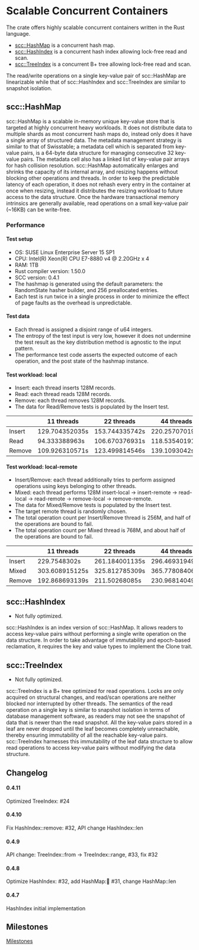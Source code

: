 # Scalable Concurrent Containers

The crate offers highly scalable concurrent containers written in the Rust language.

- [scc::HashMap](#hashmap) is a concurrent hash map.
- [scc::HashIndex](#hashindex) is a concurrent hash index allowing lock-free read and scan.
- [scc::TreeIndex](#treeindex) is a concurrent B+ tree allowing lock-free read and scan.

The read/write operations on a single key-value pair of scc::HashMap are linearizable while that of scc::HashIndex and scc::TreeIndex are similar to snapshot isolation.

## scc::HashMap <a name="hashmap"></a>

scc::HashMap is a scalable in-memory unique key-value store that is targeted at highly concurrent heavy workloads. It does not distribute data to multiple shards as most concurrent hash maps do, instead only does it have a single array of structured data. The metadata management strategy is similar to that of Swisstable; a metadata cell which is separated from key-value pairs, is a 64-byte data structure for managing consecutive 32 key-value pairs. The metadata cell also has a linked list of key-value pair arrays for hash collision resolution. scc::HashMap automatically enlarges and shrinks the capacity of its internal array, and resizing happens without blocking other operations and threads. In order to keep the predictable latency of each operation, it does not rehash every entry in the container at once when resizing, instead it distributes the resizing workload to future access to the data structure. Once the hardware transactional memory intrinsics are generally available, read operations on a small key-value pair (~16KB) can be write-free.

### Performance

#### Test setup
- OS: SUSE Linux Enterprise Server 15 SP1
- CPU: Intel(R) Xeon(R) CPU E7-8880 v4 @ 2.20GHz x 4
- RAM: 1TB
- Rust compiler version: 1.50.0
- SCC version: 0.4.1
- The hashmap is generated using the default parameters: the RandomState hasher builder, and 256 preallocated entries.
- Each test is run twice in a single process in order to minimize the effect of page faults as the overhead is unpredictable.

#### Test data
- Each thread is assigned a disjoint range of u64 integers.
- The entropy of the test input is very low, however it does not undermine the test result as the key distribution method is agnostic to the input pattern.
- The performance test code asserts the expected outcome of each operation, and the post state of the hashmap instance.

#### Test workload: local
- Insert: each thread inserts 128M records.
- Read: each thread reads 128M records.
- Remove: each thread removes 128M records.
- The data for Read/Remove tests is populated by the Insert test.

|        | 11 threads     | 22 threads     | 44 threads     | 88 threads     |
|--------|----------------|----------------|----------------|----------------|
| Insert | 129.704352035s | 153.744335742s | 220.257070192s | 299.582540084s |
| Read   |  94.333388963s | 106.670376931s | 118.535401915s | 130.963194287s |
| Remove | 109.926310571s | 123.499814546s | 139.1093042s   | 169.109640038s |

#### Test workload: local-remote
- Insert/Remove: each thread additionally tries to perform assigned operations using keys belonging to other threads.
- Mixed: each thread performs 128M insert-local -> insert-remote -> read-local -> read-remote -> remove-local -> remove-remote.
- The data for Mixed/Remove tests is populated by the Insert test.
- The target remote thread is randomly chosen.
- The total operation count per Insert/Remove thread is 256M, and half of the operations are bound to fail.
- The total operation count per Mixed thread is 768M, and about half of the operations are bound to fail.

|        | 11 threads     | 22 threads     | 44 threads     | 88 threads     |
|--------|----------------|----------------|----------------|----------------|
| Insert | 229.7548302s   | 261.184001135s | 296.469319497s | 364.441279906s |
| Mixed  | 303.608915125s | 325.812785309s | 365.778084065s | 409.283309922s |
| Remove | 192.868693139s | 211.50268085s  | 230.968140497s | 265.453334202s |

## scc::HashIndex <a name="hashindex"></a>

- Not fully optimized.

scc::HashIndex is an index version of scc::HashMap. It allows readers to access key-value pairs without performing a single write operation on the data structure. In order to take advantage of immutability and epoch-based reclamation, it requires the key and value types to implement the Clone trait.

## scc::TreeIndex <a name="treeindex"></a>

- Not fully optimized.

scc::TreeIndex is a B+ tree optimized for read operations. Locks are only acquired on structural changes, and read/scan operations are neither blocked nor interrupted by other threads. The semantics of the read operation on a single key is similar to snapshot isolation in terms of database management software, as readers may not see the snapshot of data that is newer than the read snapshot. All the key-value pairs stored in a leaf are never dropped until the leaf becomes completely unreachable, thereby ensuring immutability of all the reachable key-value pairs. scc::TreeIndex harnesses this immutability of the leaf data structure to allow read operations to access key-value pairs without modifying the data structure.

## Changelog

#### 0.4.11
Optimized TreeIndex: #24
#### 0.4.10
Fix HashIndex::remove: #32, API change HashIndex::len
#### 0.4.9
API change: TreeIndex::from -> TreeIndex::range, #33, fix #32
#### 0.4.8
Optimize HashIndex: #32, add HashMap::book: #31, change HashMap::len
#### 0.4.7
HashIndex initial implementation

## Milestones <a name="milestones"></a>

[Milestones](https://github.com/wvwwvwwv/scalable-concurrent-containers/milestones)
